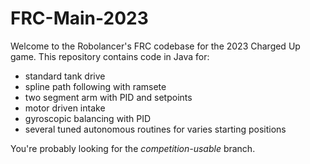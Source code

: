 # FRC-Main-2023

Welcome to the Robolancer's FRC codebase for the 2023 Charged Up game. This repository contains code in Java for:
 - standard tank drive
 - spline path following with ramsete
 - two segment arm with PID and setpoints
 - motor driven intake
 - gyroscopic balancing with PID
 - several tuned autonomous routines for varies starting positions

You're probably looking for the *competition-usable* branch.
